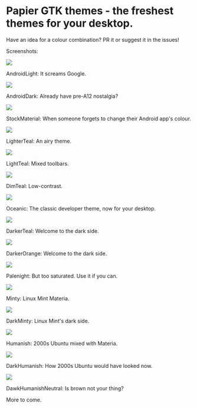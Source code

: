 # Papier GTK themes - the freshest themes for your desktop.
Have an idea for a colour combination? PR it or suggest it in the issues!

Screenshots:

![](./screenshots/AndroidLight.png)

AndroidLight: It screams Google.

![](./screenshots/AndroidDark.png)

AndroidDark: Already have pre-A12 nostalgia?

![](./screenshots/StockMaterial.png)

StockMaterial: When someone forgets to change their Android app's colour.

![](./screenshots/LighterTeal.png)

LighterTeal: An airy theme.

![](./screenshots/LightTeal.png)

LightTeal: Mixed toolbars.

![](./screenshots/DimTeal.png)

DimTeal: Low-contrast.

![](./screenshots/Oceanic.png)

Oceanic: The classic developer theme, now for your desktop.

![](./screenshots/DarkerTeal.png)

DarkerTeal: Welcome to the dark side.

![](./screenshots/DarkerOrange.png)

DarkerOrange: Welcome to the dark side.

![](./screenshots/Palenight.png)

Palenight: But too saturated. Use it if you can.

![](./screenshots/Minty.png)

Minty: Linux Mint Materia.

![](./screenshots/DarkMinty.png)

DarkMinty: Linux Mint's dark side.

![](./screenshots/Humanish.png)

Humanish: 2000s Ubuntu mixed with Materia.

![](./screenshots/DarkHumanish.png)

DarkHumanish: How 2000s Ubuntu would have looked now.

![](./screenshots/DarkHumanishNeutral.png)

DawkHumanishNeutral: Is brown not your thing?

More to come.

